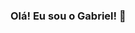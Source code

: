 ### Olá! Eu sou o Gabriel! 👋

<!--
**gabrielmatsuda17/gabrielmatsuda17** is a ✨ _special_ ✨ repository because its `README.md` (this file) appears on your GitHub profile.

Here are some ideas to get you started:

- 🌱 Atualmente estudando e me aprimorando em React JS
- Em transição de carreira para desenvolvedor front-end;
- 😄 Pronomes: ele/dele;

[![Gabriel's GitHub stats](https://github-readme-stats.vercel.app/api?username=gabrielmatsuda17)](https://github.com/anuraghazra/github-readme-stats)

<picture>
  <source media="(prefers-color-scheme: dark)" srcset="https://raw.githubusercontent.com/gabrielmatsuda17/gabrielmatsuda17/output/github-contribution-grid-snake-dark.svg">
  <source media="(prefers-color-scheme: light)" srcset="https://raw.githubusercontent.com/gabrielmatsuda17/gabrielmatsuda17/output/github-contribution-grid-snake.svg">
  <img alt="github contribution grid snake animation" src="https://raw.githubusercontent.com/gabrielmatsuda17/gabrielmatsuda17/output/github-contribution-grid-snake.svg">
</picture>
-->
